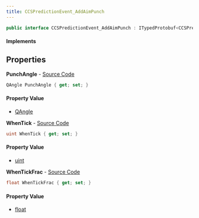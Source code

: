 ```yaml
---
title: CCSPredictionEvent_AddAimPunch
---
```


```csharp
public interface CCSPredictionEvent_AddAimPunch : ITypedProtobuf<CCSPredictionEvent_AddAimPunch>, INativeHandle
```

#### Implements

## Properties

**PunchAngle** - [Source Code](https://github.com/swiftly-solution/swiftlys2/blob/main/managed/src/SwiftlyS2.Generated/Protobufs/Interfaces/CCSPredictionEvent_AddAimPunch.cs#L13)

```csharp
QAngle PunchAngle { get; set; }
```

#### Property Value

- [QAngle](/docs/api/shared/natives/qangle)

**WhenTick** - [Source Code](https://github.com/swiftly-solution/swiftlys2/blob/main/managed/src/SwiftlyS2.Generated/Protobufs/Interfaces/CCSPredictionEvent_AddAimPunch.cs#L16)

```csharp
uint WhenTick { get; set; }
```

#### Property Value

- [uint](https://learn.microsoft.com/dotnet/api/system.uint32)

**WhenTickFrac** - [Source Code](https://github.com/swiftly-solution/swiftlys2/blob/main/managed/src/SwiftlyS2.Generated/Protobufs/Interfaces/CCSPredictionEvent_AddAimPunch.cs#L19)

```csharp
float WhenTickFrac { get; set; }
```

#### Property Value

- [float](https://learn.microsoft.com/dotnet/api/system.single)

